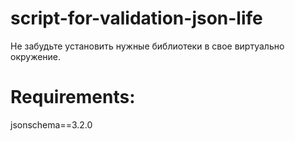 # script-for-validation-json-life

Не забудьте установить нужные библиотеки в свое виртуально окружение.

# Requirements:
jsonschema==3.2.0
